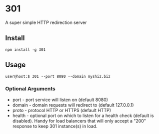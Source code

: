# 301
A super simple HTTP redirection server

## Install

`npm install -g 301`

## Usage 

`user@host:$ 301 --port 8080 --domain myshiz.biz `

### Optional Arguments

- port - port service will listen on (default 8080)
- domain - domain requests will redirect to (default 127.0.0.1)
- proto - protocol HTTP or HTTPS (default HTTP)
- health - optional port on which to listen for a health check (default is disabled). Handy for load balancers that will only accept a "200" response to keep 301 instance(s) in load.
